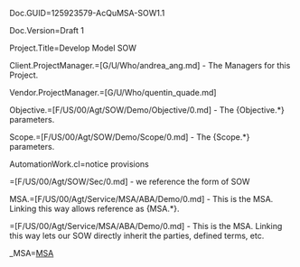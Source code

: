 Doc.GUID=125923579-AcQuMSA-SOW1.1

Doc.Version=Draft 1

Project.Title=Develop Model SOW

Client.ProjectManager.=[G/U/Who/andrea_ang.md] - The Managers for this Project. 

Vendor.ProjectManager.=[G/U/Who/quentin_quade.md]

Objective.=[F/US/00/Agt/SOW/Demo/Objective/0.md] - The {Objective.*} parameters.

Scope.=[F/US/00/Agt/SOW/Demo/Scope/0.md] - The {Scope.*} parameters.

AutomationWork.cl=notice provisions

=[F/US/00/Agt/SOW/Sec/0.md] - we reference the form of SOW

MSA.=[F/US/00/Agt/Service/MSA/ABA/Demo/0.md] - This is the MSA.  Linking this way allows reference as {MSA.*}.  

=[F/US/00/Agt/Service/MSA/ABA/Demo/0.md] - This is the MSA.  Linking this way lets our SOW directly inherit the parties, defined terms, etc.
  
_MSA=<a href="" class="definedterm">MSA</a>